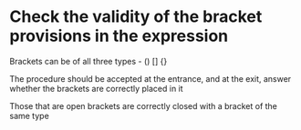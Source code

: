 # Check the validity of the bracket provisions in the expression

Brackets can be of all three types - () [] {}

The procedure should be accepted at the entrance, and at the exit, answer whether the brackets are correctly placed in it

Those that are open brackets are correctly closed with a bracket of the same type
